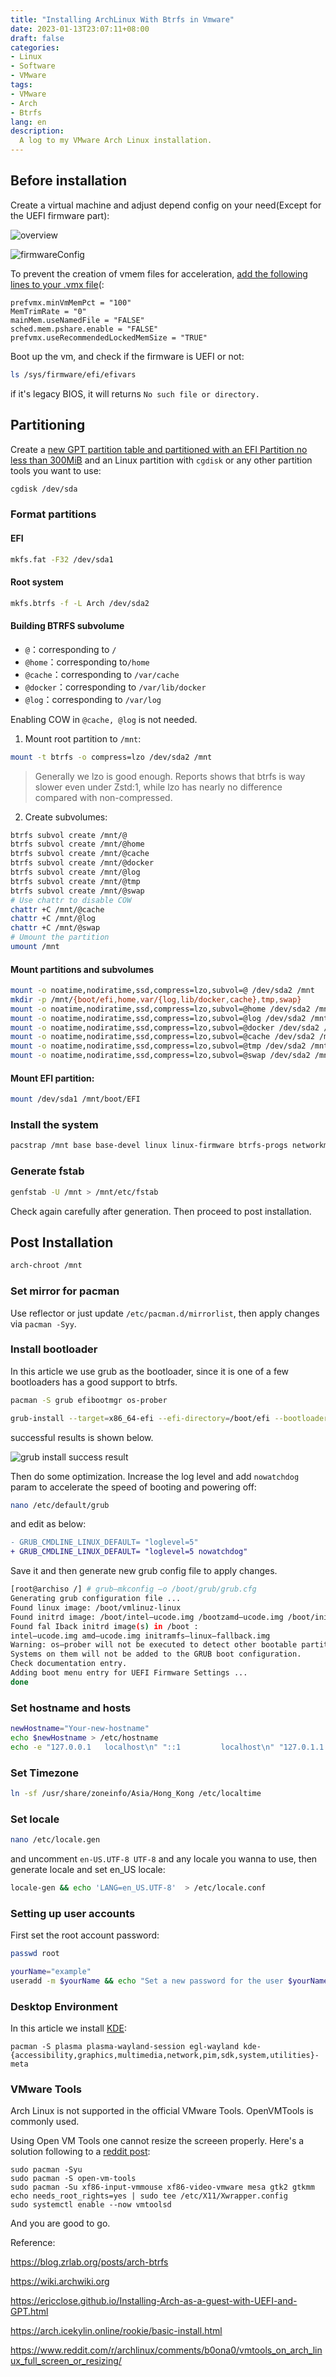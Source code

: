 ```yaml
---
title: "Installing ArchLinux With Btrfs in Vmware"
date: 2023-01-13T23:07:11+08:00
draft: false
categories:
- Linux
- Software
- VMware
tags:
- VMware
- Arch
- Btrfs
lang: en
description:
  A log to my VMware Arch Linux installation.
---
```


## Before installation

Create a virtual machine and adjust depend config on your need(Except for the UEFI firmware part):

![overview](overview.png)


![firmwareConfig](firmwareConfig.png)


To prevent the creation of vmem files for acceleration, [add the following lines to your .vmx file][1](:

```
prefvmx.minVmMemPct = "100"
MemTrimRate = "0"
mainMem.useNamedFile = "FALSE"
sched.mem.pshare.enable = "FALSE"
prefvmx.useRecommendedLockedMemSize = "TRUE"
```



Boot up the vm, and check if the firmware is UEFI or not:

```bash
ls /sys/firmware/efi/efivars
```

if it's legacy BIOS, it will returns `No such file or directory.`



## Partitioning

Create a [new GPT partition table and partitioned with an EFI Partition no less than 300MiB][2] and an Linux partition with `cgdisk` or any other partition tools you want to use:

```bash
cgdisk /dev/sda
```



### Format partitions

#### EFI

```bash
mkfs.fat -F32 /dev/sda1
```

#### Root system

```bash
mkfs.btrfs -f -L Arch /dev/sda2
```



#### Building BTRFS subvolume

- `@`：corresponding to  `/`
- `@home`：corresponding to`/home`
- `@cache`：corresponding to   `/var/cache`
- `@docker`：corresponding to `/var/lib/docker`
- `@log`：corresponding to  `/var/log`

Enabling COW in `@cache, @log` is not needed.

1. Mount root partition to `/mnt`:

```bash
mount -t btrfs -o compress=lzo /dev/sda2 /mnt
```

> Generally we lzo is good enough. Reports shows that btrfs is way slower even under Zstd:1, while lzo has nearly no difference compared with non-compressed.

2. Create subvolumes:

```bash
btrfs subvol create /mnt/@
btrfs subvol create /mnt/@home
btrfs subvol create /mnt/@cache
btrfs subvol create /mnt/@docker
btrfs subvol create /mnt/@log
btrfs subvol create /mnt/@tmp
btrfs subvol create /mnt/@swap
# Use chattr to disable COW 
chattr +C /mnt/@cache
chattr +C /mnt/@log
chattr +C /mnt/@swap
# Umount the partition
umount /mnt
```



#### Mount partitions and subvolumes

```bash
mount -o noatime,nodiratime,ssd,compress=lzo,subvol=@ /dev/sda2 /mnt
mkdir -p /mnt/{boot/efi,home,var/{log,lib/docker,cache},tmp,swap}
mount -o noatime,nodiratime,ssd,compress=lzo,subvol=@home /dev/sda2 /mnt/home
mount -o noatime,nodiratime,ssd,compress=lzo,subvol=@log /dev/sda2 /mnt/var/log
mount -o noatime,nodiratime,ssd,compress=lzo,subvol=@docker /dev/sda2 /mnt/var/lib/docker
mount -o noatime,nodiratime,ssd,compress=lzo,subvol=@cache /dev/sda2 /mnt/var/cache
mount -o noatime,nodiratime,ssd,compress=lzo,subvol=@tmp /dev/sda2 /mnt/tmp
mount -o noatime,nodiratime,ssd,compress=lzo,subvol=@swap /dev/sda2 /mnt/swap
```



#### Mount EFI partition:

```bash
mount /dev/sda1 /mnt/boot/EFI
```



### Install the system

```bash
pacstrap /mnt base base-devel linux linux-firmware btrfs-progs networkmanager dhcpcd iwd vim sudo zsh zsh-completions {intel,amd}-ucode net-tools linux-headers curl git wget 
```



### Generate fstab

```bash
genfstab -U /mnt > /mnt/etc/fstab
```

Check again carefully after generation. Then proceed to post installation.



## Post Installation

```bash
arch-chroot /mnt	
```



### Set mirror for pacman

Use reflector or just update `/etc/pacman.d/mirrorlist`, then apply changes via `pacman -Syy`.



### Install bootloader

 In this article we use grub as the bootloader, since it is one of a few bootloaders has a good support to btrfs.

```bash
pacman -S grub efibootmgr os-prober
```



```bash
grub-install --target=x86_64-efi --efi-directory=/boot/efi --bootloader-id=Arch
```

successful results is shown below.

![grub install success result](./grubInstallSuccessfulResult.png)



Then do some optimization.  Increase the log level and add `nowatchdog` param to accelerate the speed of booting and powering off:

```bash
nano /etc/default/grub
```

 and edit as below:

```diff
- GRUB_CMDLINE_LINUX_DEFAULT= "loglevel=5"
+ GRUB_CMDLINE_LINUX_DEFAULT= "loglevel=5 nowatchdog"
```

Save it and then generate new grub config file to apply changes.

```bash
[root@archiso /] # grub—mkconfig —o /boot/grub/grub.cfg
Generating grub configuration file ...
Found linux image: /boot/vmlinuz-linux
Found initrd image: /boot/intel—ucode.img /bootzamd—ucode.img /boot/initramfs—linux.img
Found fal Iback initrd image(s) in /boot :
intel—ucode.img amd—ucode.img initramfs—linux—fallback.img
Warning: os—prober will not be executed to detect other bootable partitions.
Systems on them will not be added to the GRUB boot configuration.
Check documentation entry.
Adding boot menu entry for UEFI Firmware Settings ...
done
```



### Set hostname and hosts

```bash
newHostname="Your-new-hostname"
echo $newHostname > /etc/hostname
echo -e "127.0.0.1   localhost\n" "::1         localhost\n" "127.0.1.1   $newHostname.localdomain $newHostname" >> /etc/hosts
```



### Set Timezone

```bash
ln -sf /usr/share/zoneinfo/Asia/Hong_Kong /etc/localtime
```

### 

### Set locale

```bash
nano /etc/locale.gen
```

and uncomment `en-US.UTF-8 UTF-8` and any locale you wanna to use, then generate locale and set en_US locale:

```bash
locale-gen && echo 'LANG=en_US.UTF-8'  > /etc/locale.conf
```



### Setting up user accounts

First set the root account password:

```bash
passwd root	
```



```bash
yourName="example"
useradd -m $yourName && echo "Set a new password for the user $yourName" && passwd $yourName
```



### Desktop Environment

In this article we install [KDE](https://wiki.archlinux.org/title/KDE):

```
pacman -S plasma plasma-wayland-session egl-wayland kde-{accessibility,graphics,multimedia,network,pim,sdk,system,utilities}-meta
```



### VMware Tools

Arch Linux is not supported in the official VMware Tools. OpenVMTools is commonly used. 

Using Open VM Tools one cannot resize the screeen properly. Here's a solution following to a [reddit post][3]:

```shell
sudo pacman -Syu
sudo pacman -S open-vm-tools
sudo pacman -Su xf86-input-vmmouse xf86-video-vmware mesa gtk2 gtkmm
echo needs_root_rights=yes | sudo tee /etc/X11/Xwrapper.config
sudo systemctl enable --now vmtoolsd
```

And you are good to go.



Reference:

[1]: https://gist.github.com/extremecoders-re/cf8d829c108d58bfbb2e3c1f4121d7e1 "Disabling vmem files creation."

[2]: https://wiki.archlinux.org/title/Installation_guide#Example_layouts	"Partition layout "
[3]: https://www.reddit.com/r/archlinux/comments/b0ona0/vmtools_on_arch_linux_full_screen_or_resizing/	"vmware tools how-to"

https://blog.zrlab.org/posts/arch-btrfs

https://wiki.archwiki.org

https://ericclose.github.io/Installing-Arch-as-a-guest-with-UEFI-and-GPT.html

https://arch.icekylin.online/rookie/basic-install.html

https://www.reddit.com/r/archlinux/comments/b0ona0/vmtools_on_arch_linux_full_screen_or_resizing/

